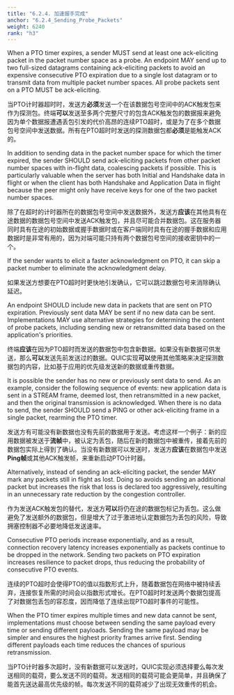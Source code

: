 ```yaml
---
title: "6.2.4. 加速握手完成"
anchor: "6.2.4_Sending_Probe_Packets"
weight: 6240
rank: "h3"
---
```


When a PTO timer expires, a sender MUST send at least one ack-eliciting packet in the packet number space as a probe. An endpoint MAY send up to two full-sized datagrams containing ack-eliciting packets to avoid an expensive consecutive PTO expiration due to a single lost datagram or to transmit data from multiple packet number spaces. All probe packets sent on a PTO MUST be ack-eliciting.

当PTO计时器超时时，发送方**必须**发送一个在该数据包号空间中的ACK触发包来作为探测包。终端**可以**发送至多两个完整尺寸的包含ACK触发包的数据报来避免因为单个数据报遭遇丢包引发的代价高昂的连续PTO超时，或是为了在多个数据包号空间中发送数据。所有在PTO超时时发送的探测数据包都**必须**是能触发ACK的。

In addition to sending data in the packet number space for which the timer expired, the sender SHOULD send ack-eliciting packets from other packet number spaces with in-flight data, coalescing packets if possible. This is particularly valuable when the server has both Initial and Handshake data in flight or when the client has both Handshake and Application Data in flight because the peer might only have receive keys for one of the two packet number spaces.

除了在超时的计时器所在的数据包号空间中发送数据外，发送方**应该**在其他具有在途数据的数据包号空间中发送ACK触发包，并且尽可能合并数据包。这在服务器同时具有在途的初始数据或握手数据时或在客户端同时具有在途的握手数据和应用数据时是非常有用的，因为对端可能只持有两个数据包号空间的接收密钥中的一个。

If the sender wants to elicit a faster acknowledgment on PTO, it can skip a packet number to eliminate the acknowledgment delay.

如果发送方想要在PTO超时时更快地引发确认，它可以跳过数据包号来消除确认延迟。

An endpoint SHOULD include new data in packets that are sent on PTO expiration. Previously sent data MAY be sent if no new data can be sent. Implementations MAY use alternative strategies for determining the content of probe packets, including sending new or retransmitted data based on the application's priorities.

终端**应该**在因为PTO超时而发送的数据包中包含新数据。如果没有新数据可供发送，那么**可以**发送先前发送过的数据。QUIC实现**可以**使用其他策略来决定探测数据包的内容，比如基于应用的优先级发送新的数据或重传数据。

It is possible the sender has no new or previously sent data to send. As an example, consider the following sequence of events: new application data is sent in a STREAM frame, deemed lost, then retransmitted in a new packet, and then the original transmission is acknowledged. When there is no data to send, the sender SHOULD send a PING or other ack-eliciting frame in a single packet, rearming the PTO timer.

发送方有可能没有新数据也没有先前的数据用于发送。考虑这样一个例子：新的应用数据被发送于**流帧**中，被认定为丢包，随后在新的数据包中被重传，接着先前的数据包实际上得到了确认。当没有新数据可以发送时，发送方**应该**在数据包中发送**Ping帧**或其他ACK触发帧，来重新启动PTO计时器。

Alternatively, instead of sending an ack-eliciting packet, the sender MAY mark any packets still in flight as lost. Doing so avoids sending an additional packet but increases the risk that loss is declared too aggressively, resulting in an unnecessary rate reduction by the congestion controller.

作为发送ACK触发包的替代，发送方**可以**将仍在途的数据包标记为丢包。这么做避免了发送额外的数据包，但是增大了过于激进地认定数据包为丢包的风险，导致拥塞控制器不必要地降低发送速率。

Consecutive PTO periods increase exponentially, and as a result, connection recovery latency increases exponentially as packets continue to be dropped in the network. Sending two packets on PTO expiration increases resilience to packet drops, thus reducing the probability of consecutive PTO events.

连续的PTO超时会使得PTO的值以指数形式上升，随着数据包在网络中被持续丢弃，连接恢复所需的时间会以指数形式增长。在PTO超时时发送两个数据包提高了对数据包丢包的容忍度，因而降低了连续出现PTO超时事件的可能性。

When the PTO timer expires multiple times and new data cannot be sent, implementations must choose between sending the same payload every time or sending different payloads. Sending the same payload may be simpler and ensures the highest priority frames arrive first. Sending different payloads each time reduces the chances of spurious retransmission.

当PTO计时器多次超时，没有新数据可以发送时，QUIC实现必须选择要么每次发送相同的载荷，要么发送不同的载荷。发送相同的载荷可能会更简单，并且确保了能首先送达最高优先级的帧。每次发送不同的载荷减少了出现无效重传的机会。
